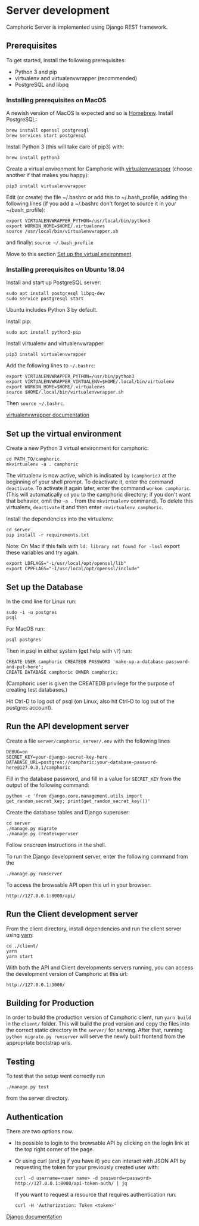 # Server development

Camphoric Server is implemented using Django REST framework.

## Prerequisites

To get started, install the following prerequisites:

- Python 3 and pip
- virtualenv and virtualenvwrapper (recommended)
- PostgreSQL and libpq

### Installing prerequisites on MacOS

A newish version of MacOS is expected and so is [Homebrew](https://brew.sh/).
Install PostgreSQL:
```
brew install openssl postgresql
brew services start postgresql
```

Install Python 3 (this will take care of pip3) with:
```
brew install python3
```

Create a virtual environment for Camphoric with [virtualenvwrapper](https://virtualenvwrapper.readthedocs.io/en/latest/) (choose another if that makes you happy):
```
pip3 install virtualenvwrapper
```
Edit (or create) the file ~/.bashrc or add this to ~/.bash_profile, adding the following lines (if you add a ~/.bashrc don't forget to source it in your ~/bash_profile):
```
export VIRTUALENVWRAPPER_PYTHON=/usr/local/bin/python3
export WORKON_HOME=$HOME/.virtualenvs
source /usr/local/bin/virtualenvwrapper.sh
```
and finally: `source ~/.bash_profile`

Move to this section [Set up the virtual environment](#set-up-the-virtual-environment).

### Installing prerequisites on Ubuntu 18.04

Install and start up PostgreSQL server:
```
sudo apt install postgresql libpq-dev
sudo service postgresql start
```

Ubuntu includes Python 3 by default.

Install pip:
```
sudo apt install python3-pip
```

Install virtualenv and virtualenvwrapper:
```
pip3 install virtualenvwrapper
```

Add the following lines to `~/.bashrc`:
```
export VIRTUALENVWRAPPER_PYTHON=/usr/bin/python3
export VIRTUALENVWRAPPER_VIRTUALENV=$HOME/.local/bin/virtualenv
export WORKON_HOME=$HOME/.virtualenvs
source $HOME/.local/bin/virtualenvwrapper.sh
```

Then `source ~/.bashrc`.

[virtualenvwrapper documentation](https://virtualenvwrapper.readthedocs.io/en/latest/index.html)

## Set up the virtual environment

Create a new Python 3 virtual environment for camphoric:
```
cd PATH_TO/camphoric
mkvirtualenv -a . camphoric
```

The virtualenv is now active, which is indicated by `(camphoric)` at the
beginning of your shell prompt. To deactivate it, enter the command
`deactivate`. To activate it again later, enter the command `workon camphoric`.
(This will automatically `cd` you to the camphoric directory; if you don't want
that behavior, omit the `-a .` from the `mkvirtualenv` command). To delete this
virtualenv, `deactivate` it and then enter `rmvirtualenv camphoric`.

Install the dependencies into the virtualenv:
```
cd server
pip install -r requirements.txt
```
Note: On Mac if this fails with `ld: library not found for -lssl` export these variables and try again.
```
export LDFLAGS="-L/usr/local/opt/openssl/lib"
export CPPFLAGS="-I/usr/local/opt/openssl/include"
```

## Set up the Database
In the cmd line
for Linux run:
```
sudo -i -u postgres
psql
```
For MacOS run:
```
psql postgres
```
Then in psql in either system (get help with `\?`) run:
```
CREATE USER camphoric CREATEDB PASSWORD 'make-up-a-database-password-and-put-here';
CREATE DATABASE camphoric OWNER camphoric;
```
(Camphoric user is given the CREATEDB privilege for the purpose of creating test databases.)

Hit Ctrl-D to log out of psql (on Linux, also hit Ctrl-D to log out of the
postgres account).

## Run the API development server

Create a file `server/camphoric_server/.env` with the following lines
```
DEBUG=on
SECRET_KEY=your-django-secret-key-here
DATABASE_URL=postgres://camphoric:your-database-password-here@127.0.0.1/camphoric
```
Fill in the database password, and fill in a value for `SECRET_KEY` from the
output of the following command:
```
python -c 'from django.core.management.utils import get_random_secret_key; print(get_random_secret_key())'
```

Create the database tables and Django superuser:
```
cd server
./manage.py migrate
./manage.py createsuperuser
```
Follow onscreen instructions in the shell.

To run the Django development server, enter the following command from the
```
./manage.py runserver
```
To access the browsable API open this url in your browser:
```
http://127.0.0.1:8000/api/
```

## Run the Client development server

From the client directory, install dependencies and run the client server using
[yarn](https://yarnpkg.com/lang/en/):

```
cd ./client/
yarn
yarn start
```

With both the API and Client developments servers running, you can access the
development version of Camphoric at this url: 

```
http://127.0.0.1:3000/
```

## Building for Production

In order to build the production version of Camphoric client, run `yarn build`
in the `client/` folder. This will build the prod version and copy the files
into the correct static directory in the `server/` for serving. After that,
running `python migrate.py runserver` will serve the newly built frontend
from the appropriate bootstrap urls.

## Testing

To test that the setup went correctly run
```
./manage.py test
```
from the server directory.

## Authentication

There are two options now.
* Its possible to login to the browsable API by clicking on the login link at the top right corner of the page.

* Or using curl (and jq if you have it) you can interact with JSON API by requesting the token for your previously created user with:
	```
	curl -d username=<user name> -d password=<password> http://127.0.0.1:8000/api-token-auth/ | jq
	```
	If you want to request a resource that requires authentication run:
	```
	curl -H 'Authorization: Token <token>'
	```



[Django documentation](https://docs.djangoproject.com/en/2.2/)
